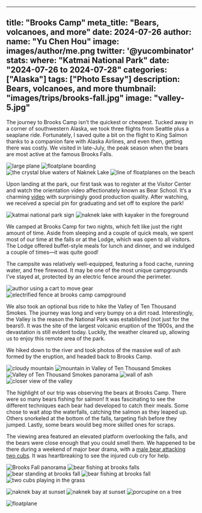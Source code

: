 
---
title: "Brooks Camp"
meta_title: "Bears, volcanoes, and more"
date: 2024-07-26
author: 
  name: "Yu Chen Hou"
  image: images/author/me.png
  twitter: '@yucombinator'
stats:
  where: "Katmai National Park"
  date: "2024-07-26 to 2024-07-28"
categories: ["Alaska"]
tags: ["Photo Essay"]
description: Bears, volcanoes, and more
thumbnail: "images/trips/brooks-fall.jpg"
image: "valley-5.jpg"
---

The journey to Brooks Camp isn’t the quickest or cheapest. Tucked away in a corner of southwestern Alaska, we took three flights from Seattle plus a seaplane ride. Fortunately, I saved quite a bit on the flight to King Salmon thanks to a companion fare with Alaska Airlines, and even then, getting there was costly. We visited in late-July, the peak season when the bears are most active at the famous Brooks Falls.

![large plane](plane-1.jpg "Arriving in King Salmon with a special retro livery")
![floatplane boarding](plane-2.jpg "Boarding the floatplane")
![the crystal blue waters of Naknek Lake](plane-3.jpg "Looking at the crystal blue waters of Naknek Lake")
![line of floatplanes on the beach](plane-4.jpg "Right after the beach Landing")

Upon landing at the park, our first task was to register at the Visitor Center and watch the orientation video affectionately known as Bear School. It’s a charming [video](https://www.nps.gov/katm/learn/photosmultimedia/bear-school-video.htm) with surprisingly good production quality. After watching, we received a special pin for graduating and set off to explore the park!

![katmai national park sign](sign.jpg "Arriving at Katmai National Park")
![naknek lake with kayaker in the foreground](bay.jpg "Looking at naknek lake")

We camped at Brooks Camp for two nights, which felt like just the right amount of time. Aside from sleeping and a couple of quick meals, we spent most of our time at the falls or at the Lodge, which was open to all visitors. The Lodge offered buffet-style meals for lunch and dinner, and we indulged a couple of times—it was quite good!

The campsite was relatively well-equipped, featuring a food cache, running water, and free firewood. It may be one of the most unique campgrounds I’ve stayed at, protected by an electric fence around the perimeter.

![author using a cart to move gear](campground-2.jpg "Off to the campground")
![electrified fence at brooks camp campground](campground.jpg "The electrified fence")

We also took an optional bus ride to hike the Valley of Ten Thousand Smokes. The journey was long and very bumpy on a dirt road. Interestingly, the Valley is the reason the National Park was established (not just for the bears!). It was the site of the largest volcanic eruption of the 1900s, and the devastation is still evident today. Luckily, the weather cleared up, allowing us to enjoy this remote area of the park.

We hiked down to the river and took photos of the massive wall of ash formed by the eruption, and headed back to Brooks Camp.

![cloudy mountain](valley-1.jpg "Taking the ferry across the Sound")
![mountain in Valley of Ten Thousand Smokes](valley-2.jpg "Taking the ferry across the Sound")
![Valley of Ten Thousand Smokes panorama](valley-5.jpg "Valley of Ten Thousand Smokes")
![wall of ash](valley-3.jpg "Taking the ferry across the Sound")
![closer view of the valley](valley-4.jpg "A closer view at the valley floor")

The highlight of our trip was observing the bears at Brooks Camp. There were so many bears fishing for salmon! It was fascinating to see the different techniques each bear had developed to catch their meals. Some chose to wait atop the waterfalls, catching the salmon as they leaped up. Others snorkeled at the bottom of the falls, targeting fish before they jumped. Lastly, some bears would beg more skilled ones for scraps.

The viewing area featured an elevated platform overlooking the falls, and the bears were close enough that you could smell them. We happened to be there during a weekend of major bear drama, with a [male bear attacking two cubs](https://mashable.com/article/fat-bear-attack-webcam-livestream). It was heartbreaking to see the injured cub cry for help.

![Brooks Fall panorama](falls-1.jpg "Brooks Fall")
![bear fishing at brooks falls](falls-2.jpg "Gone Fishing")
![bear standing at brooks fall](falls-3.jpg "Getting a good view of the river")
![bear fishing at brooks fall](falls-4.jpg "Waiting for the daily catch")
![two cubs playing in the grass](cubs.jpg "Cubs, and the protective mom isn't far behind. One of the cubs would later be attacked by another bear")

![naknek bay at sunset](bay2.jpg "The Bay at sunset")
![naknek bay at sunset](bay3.jpg "The Bay at sunset")
![porcupine on a tree](porcupine.jpg "A porcupine climbing a tree")

![floatplane](plane-5.jpg "Boarding our flight out of Brooks Camp")
